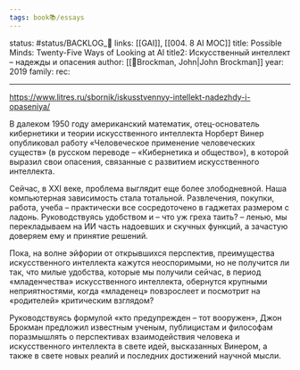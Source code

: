 ```yaml
---
tags: book📚/essays
---
```

status: #status/BACKLOG_🌰
links: [[GAI]], [[004. 8 AI MOC]]
title: Possible Minds: Twenty-Five Ways of Looking at AI
title2: Искусственный интеллект – надежды и опасения
author: [[👤Brockman, John|John Brockman]]
year: 2019
family:
rec:

---

https://www.litres.ru/sbornik/iskusstvennyy-intellekt-nadezhdy-i-opaseniya/

В далеком 1950 году американский математик, отец-основатель кибернетики и теории искусственного интеллекта Норберт Винер опубликовал работу «Человеческое применение человеческих существ» (в русском переводе – «Кибернетика и общество»), в которой выразил свои опасения, связанные с развитием искусственного интеллекта.

Сейчас, в ХХI веке, проблема выглядит еще более злободневной. Наша компьютерная зависимость стала тотальной. Развлечения, покупки, работа, учеба – практически все сосредоточено в гаджетах размером с ладонь. Руководствуясь удобством и – что уж греха таить? – ленью, мы перекладываем на ИИ часть надоевших и скучных функций, а зачастую доверяем ему и принятие решений.

Пока, на волне эйфории от открывшихся перспектив, преимущества искусственного интеллекта кажутся неоспоримыми, но не получится ли так, что милые удобства, которые мы получили сейчас, в период «младенчества» искусственного интеллекта, обернутся крупными неприятностями, когда «младенец» повзрослеет и посмотрит на «родителей» критическим взглядом?

Руководствуясь формулой «кто предупрежден – тот вооружен», Джон Брокман предложил известным ученым, публицистам и философам поразмышлять о перспективах взаимодействия человека и искусственного интеллекта в свете идей, высказанных Винером, а также в свете новых реалий и последних достижений научной мысли.